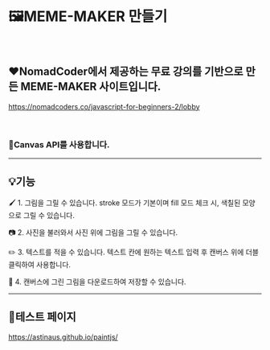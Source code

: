 # 🖼️MEME-MAKER 만들기

<br>

## ❤️NomadCoder에서 제공하는 무료 강의를 기반으로 만든 MEME-MAKER 사이트입니다.
https://nomadcoders.co/javascript-for-beginners-2/lobby

<br>

### 🎨Canvas API를 사용합니다.

<hr>

## 💡기능


🖌️ 1. 그림을 그릴 수 있습니다. stroke 모드가 기본이며 fill 모드 체크 시, 색칠된 모양으로 그릴 수 있습니다.

📷 2. 사진을 불러와서 사진 위에 그림을 그릴 수 있습니다.

✏️ 3. 텍스트를 적을 수 있습니다. 텍스트 칸에 원하는 텍스트 입력 후 캔버스 위에 더블클릭하여 사용합니다.

📂 4. 캔버스에 그린 그림을 다운로드하여 저장할 수 있습니다.

<hr>

## 🧷테스트 페이지

https://astinaus.github.io/paintjs/
